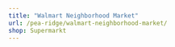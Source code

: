 ```yaml
---
title: "Walmart Neighborhood Market"
url: /pea-ridge/walmart-neighborhood-market/
shop: Supermarkt
---
```

